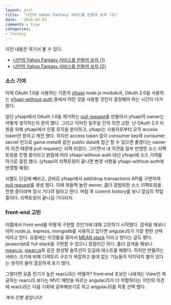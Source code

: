 ```yaml
---
layout: post
title:  "나만의 Yahoo Fantasy 서비스를 만들어 보자 (3)"
date:   2016-05-03
comments : true
categories:
- fantasy
---
```


이전 내용은 여기서 볼 수 있다.

* [나만의 Yahoo Fantasy 서비스를 만들어 보자 (1)](http://withsmilo.github.io/%EB%82%98%EB%A7%8C%EC%9D%98%20Yahoo%20Fantasy%20%EC%84%9C%EB%B9%84%EC%8A%A4%EB%A5%BC%20%EB%A7%8C%EB%93%A4%EC%96%B4%20%EB%B3%B4%EC%9E%90%20(1))
* [나만의 Yahoo Fantasy 서비스를 만들어 보자 (2)](http://withsmilo.github.io/%EB%82%98%EB%A7%8C%EC%9D%98%20Yahoo%20Fantasy%20%EC%84%9C%EB%B9%84%EC%8A%A4%EB%A5%BC%20%EB%A7%8C%EB%93%A4%EC%96%B4%20%EB%B3%B4%EC%9E%90%20(2))

### 소스 기여

이제 OAuth 1.0을 사용하는 기존의 [yfsapi](https://github.com/whatadewitt/yfsapi) node.js module과, OAuth 2.0을 사용하는 [yfsapi-without-auth](https://github.com/withsmilo/yfsapi-without-auth) 중에서 어떤 것을 사용할 것인지 결정해야 하는 시간이 다가왔다.

일단 yfsapi에서 OAuth 1.0을 제거하는 [pull request](https://github.com/whatadewitt/yfsapi/pull/5)를 만들어서 yfsapi의 owner는 어떻게 생각하는지 문의 했다. 그리고 이어진 일주일 간의 의견 교환. 난 OAuth 2.0 지원을 위해 yfsapi에서 인증 로직을 분리하고, yfsapi는 사용자로부터 오직 access token만 받자고 제안 했다. 하지만 access token 없이 consumer key와 consumer secret 만으로 game.meta와 같은 public data에 접근 할 수 있으면 좋겠다는 owner의 의견 때문에 pull request는 리젝 되었다. 그러면서 내 의견을 일부 반영한 소스 리팩토링을 진행 중이라고 밝힘에 따라 yfsapi-without-auth 대신 yfsapi에 소스 기여를 하기로 결정 했다. (yfsapi의 리팩토링이 끝나면 변경 사항을 yfsapi-without-auth에 반영할 예정)

쇠뿔도 단김에 빼라고, 곧바로 yfsapi에서 add/drop transactions API를 구현하여 [pull request](https://github.com/whatadewitt/yfsapi/pull/9)를 생성 했다. 이에 화들짝 놀란 owner, 좀더 광범위한 소스 리팩토링을 진행 중이라며 잠시 기다려 달라고 한다. 며칠 후 commit history를 보니 열심히 작업 중이다. 리팩토링이 끝나길 기다리자.

### front-end 고민

이쯤에서 front-end를 어떻게 구현할 것인가에 대해 고민하기 시작했다. 검색을 해보니 이미 node.js, express, mongodb를 사용하고 있다면 angularJS가 가장 편한 선택이라고 한다. 요즘에는 이것들을 묶어서 [MEAN stack](https://en.wikipedia.org/wiki/MEAN_(software_bundle)) 이라고 한다는 글도 봤다. javascript로 full stack을 구현할 수 있으니 장점이긴 하다. 좀더 검색을 해보니 [mean.io](http://mean.io), [mean.js](http://meanjs.org)와 같은 완성형 솔루션이 있길래 테스트를 해봤다. 하지만 만들려는 서비스 크기에 비해 디렉토리 구조가 복잡하고 쓸데 없는 기능들이 덕지덕지 붙어 있다는 생각이 들어 깔끔하게 포기 했다.

그렇다면 요즘 인기가 높은 reactJS는 어떨까? front-end 초보인 나에게는 View만 제공하는 reactJS 보다는 MVC 패턴을 따르는 angularJS가 더 적합하다는 지인의 의견에 reactJS는 다음 기회에 공부해보기로 하고 angularJS를 최종 선택 했다.

*계속 진행 중입니다!*

